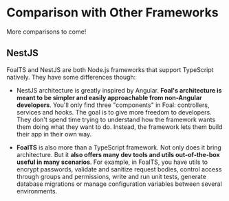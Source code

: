 # Comparison with Other Frameworks

More comparisons to come!

## NestJS

FoalTS and NestJS are both Node.js frameworks that support TypeScript natively. They have some differences though:

- NestJS architecture is greatly inspired by Angular. **Foal's architecture is meant to be simpler and easily approachable from non-Angular developers**. You'll only find three "components" in Foal: controllers, services and hooks. The goal is to give more freedom to developers. They don't spend time trying to understand how the framework wants them doing what they want to do. Instead, the framework lets them build their app in their own way.

- **FoalTS** is also more than a TypeScript framework. Not only does it bring architecture. But it **also offers many dev tools and utils out-of-the-box useful in many scenarios**. For example, in FoalTS, you have utils to encrypt passwords, validate and sanitize request bodies, control access through groups and permissions, write and run unit tests, generate database migrations or manage configuration variables between several environments.